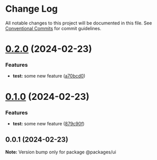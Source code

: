 # Change Log

All notable changes to this project will be documented in this file.
See [Conventional Commits](https://conventionalcommits.org) for commit guidelines.

# [0.2.0](https://github.com/yxwww/lerna-playground/compare/@packages/ui@0.0.1...@packages/ui@0.2.0) (2024-02-23)


### Features

* **test:** some new feature ([a70bcd0](https://github.com/yxwww/lerna-playground/commit/a70bcd0dfd378b149c52cc6462333a1fa8aec170))





# [0.1.0](https://github.com/yxwww/lerna-playground/compare/@packages/ui@0.0.1...@packages/ui@0.1.0) (2024-02-23)


### Features

* **test:** some new feature ([879c90f](https://github.com/yxwww/lerna-playground/commit/879c90fcbe164f056f7cfd4f0047cfa496289b13))





## 0.0.1 (2024-02-23)

**Note:** Version bump only for package @packages/ui
